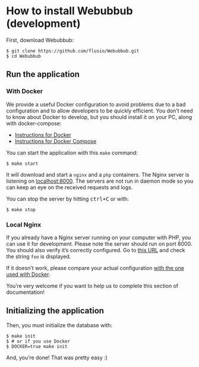 # How to install Webubbub (development)

First, download Webubbub:

```console
$ git clone https://github.com/flusio/Webubbub.git
$ cd Webubbub
```

## Run the application

### With Docker

We provide a useful Docker configuration to avoid problems due to a bad
configuration and to allow developers to be quickly efficient. You don’t need
to know about Docker to develop, but you should install it on your PC, along
with docker-compose:

- [Instructions for Docker](https://docs.docker.com/install/)
- [Instructions for Docker Compose](https://docs.docker.com/compose/install/)

You can start the application with this `make` command:

```console
$ make start
```

It will download and start a `nginx` and a `php` containers. The Nginx server
is listening on [localhost:8000](http://localhost:8000). The servers are not
run in daemon mode so you can keep an eye on the received requests and logs.

You can stop the server by hitting <kbd>ctrl+C</kbd> or with:

```console
$ make stop
```

### Local Nginx

If you already have a Nginx server running on your computer with PHP, you can
use it for development. Please note the server should run on port 8000. You
should also verify it’s correctly configured. Go to [this URL](http://localhost:8000/dummy-subscriber?hub.challenge=foo)
and check the string `foo` is displayed.

If it doesn’t work, please compare your actual configuration [with the one used
with Docker](../docker/nginx.conf).

You’re very welcome if you want to help us to complete this section of
documentation!

## Initializing the application

Then, you must initialize the database with:

```console
$ make init
$ # or if you use Docker
$ DOCKER=true make init
```

And, you’re done! That was pretty easy :)
